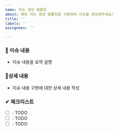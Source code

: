 ```yaml
---
name: 이슈 생성 템플릿
about: 해당 이슈 생성 템플릿을 사용하여 이슈를 생성해주세요!
title: ''
labels: ''
assignees: ''

---
```

<!---- 제목 emoji commitTag: name -->
<!---- [ISSUE] ✨ Feat: login -->

### 📄 이슈 내용
- 이슈 내용을 요약 설명

### 📑상세 내용
- 이슈 내용 구현에 대한 상세 내용 작성

### ✔ 체크리스트
- [ ] : TODO
- [ ] : TODO
- [ ] : TODO
